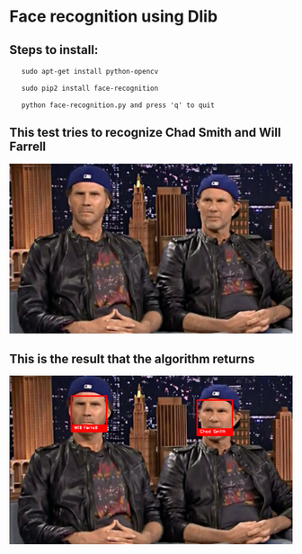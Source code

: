 # Face recognition using Dlib 

## Steps to install:

```
   sudo apt-get install python-opencv
```
```
   sudo pip2 install face-recognition
```
```
   python face-recognition.py and press 'q' to quit
``` 

## This test tries to recognize Chad Smith and Will Farrell
![Alt text](test.jpg?raw=true "Test")

## This is the result that the algorithm returns
![Alt text](result.png?raw=true "Result")

